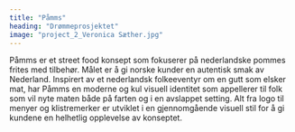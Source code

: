 ```yaml
---
title: "Påmms"
heading: "Drømmeprosjektet"
image: "project_2_Veronica Sæther.jpg"
---
```


Påmms er et street food konsept som fokuserer på nederlandske pommes frites med tilbehør. Målet er å gi norske kunder en autentisk smak av Nederland. Inspirert av et nederlandsk folkeeventyr om en gutt som elsker mat, har Påmms en moderne og kul visuell identitet som appellerer til folk som vil nyte maten både på farten og i en avslappet setting. Alt fra logo til menyer og klistremerker er utviklet i en gjennomgående visuell stil for å gi kundene en helhetlig opplevelse av konseptet.
